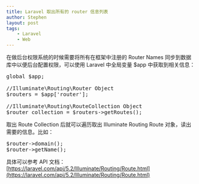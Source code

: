 ```yaml
---
title: Laravel 取出所有的 router 信息列表
author: Stephen
layout: post
tags:
    - Laravel
    - Web
---
```

在做后台权限系统的时候需要将所有在框架中注册的 Router Names 同步到数据库中以便后台配置权限，可以使用 Laravel 中全局变量 $app 中获取到相关信息：

<pre>
global $app;

//Illuminate\Routing\Router Object
$routers = $app['router'];

//Illuminate\Routing\RouteCollection Object
$router_collection = $routers->getRoutes();
</pre>
取出 Route Collection 后就可以遍历取出 Illuminate Routing Route 对象，读出需要的信息。比如：
<pre>
$router->domain();
$router->getName();
</pre>
<!--more-->
具体可以参考 API 文档：[https://laravel.com/api/5.2/Illuminate/Routing/Route.html](https://laravel.com/api/5.2/Illuminate/Routing/Route.html)
